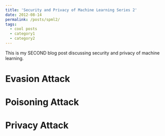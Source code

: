 ```yaml
---
title: 'Security and Privacy of Machine Learning Series 2'
date: 2012-08-14
permalink: /posts/spml2/
tags:
  - cool posts
  - category1
  - category2
---
```


This is my SECOND blog post discussing security and privacy of machine learning.

Evasion Attack
======



Poisoning Attack
======


Privacy Attack
======

